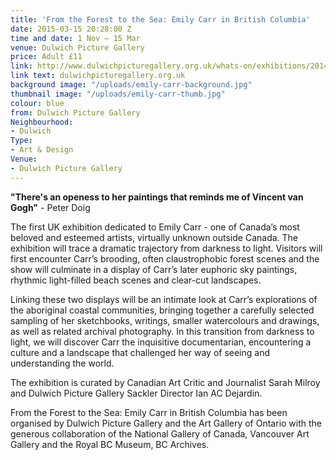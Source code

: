 ```yaml
---
title: 'From the Forest to the Sea: Emily Carr in British Columbia'
date: 2015-03-15 20:28:00 Z
time and date: 1 Nov – 15 Mar
venue: Dulwich Picture Gallery
price: Adult £11
link: http://www.dulwichpicturegallery.org.uk/whats-on/exhibitions/2014/nov/from-the-forest-to-the-sea-emily-carr-in-british-columbia/
link text: dulwichpicturegallery.org.uk
background image: "/uploads/emily-carr-background.jpg"
thumbnail image: "/uploads/emily-carr-thumb.jpg"
colour: blue
from: Dulwich Picture Gallery
Neighbourhood:
- Dulwich
Type:
- Art & Design
Venue:
- Dulwich Picture Gallery
---
```


**"There's an openess to her paintings that reminds me of Vincent van Gogh"** - Peter Doig

The first UK exhibition dedicated to Emily Carr - one of Canada’s most beloved and esteemed artists, virtually unknown outside Canada. The exhibition will trace a dramatic trajectory from darkness to light. Visitors will first encounter Carr’s brooding, often claustrophobic forest scenes and the show will culminate in a display of Carr’s later euphoric sky paintings, rhythmic light-filled beach scenes and clear-cut landscapes.

Linking these two displays will be an intimate look at Carr’s explorations of the aboriginal coastal communities, bringing together a carefully selected sampling of her sketchbooks, writings, smaller watercolours and drawings, as well as related archival photography. In this transition from darkness to light, we will discover Carr the inquisitive documentarian, encountering a culture and a landscape that challenged her way of seeing and understanding the world.

The exhibition is curated by Canadian Art Critic and Journalist Sarah Milroy and Dulwich Picture Gallery Sackler Director Ian AC Dejardin. 

From the Forest to the Sea: Emily Carr in British Columbia has been organised by Dulwich Picture Gallery and the Art Gallery of Ontario with the generous collaboration of the National Gallery of Canada, Vancouver Art Gallery and the Royal BC Museum, BC Archives.
